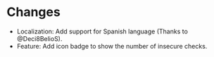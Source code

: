 # Changes

- Localization: Add support for Spanish language (Thanks to @Deci8BelioS).
- Feature: Add icon badge to show the number of insecure checks.
